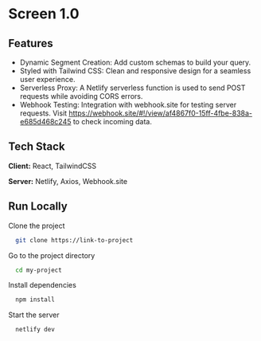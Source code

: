 
# Screen 1.0




## Features

- Dynamic Segment Creation: Add custom schemas to build your query.
- Styled with Tailwind CSS: Clean and responsive design for a seamless user experience.
- Serverless Proxy: A Netlify serverless function is used to send POST requests while avoiding CORS errors.
- Webhook Testing: Integration with webhook.site for testing server requests. Visit https://webhook.site/#!/view/af4867f0-15ff-4fbe-838a-e685d468c245 to check incoming data.


## Tech Stack

**Client:** React, TailwindCSS

**Server:** Netlify, Axios, Webhook.site


## Run Locally

Clone the project

```bash
  git clone https://link-to-project
```

Go to the project directory

```bash
  cd my-project
```

Install dependencies

```bash
  npm install
```

Start the server

```bash
  netlify dev
```

